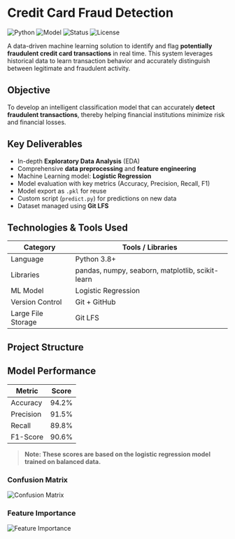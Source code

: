 # Credit Card Fraud Detection

![Python](https://img.shields.io/badge/Python-3.8+-blue?logo=python)
![Model](https://img.shields.io/badge/Model-Logistic%20Regression-brightgreen)
![Status](https://img.shields.io/badge/Status-Completed-success)
![License](https://img.shields.io/badge/License-MIT-yellow)

A data-driven machine learning solution to identify and flag **potentially fraudulent credit card transactions** in real time. This system leverages historical data to learn transaction behavior and accurately distinguish between legitimate and fraudulent activity.


## Objective

To develop an intelligent classification model that can accurately **detect fraudulent transactions**, thereby helping financial institutions minimize risk and financial losses.


## Key Deliverables

-  In-depth **Exploratory Data Analysis** (EDA)
-  Comprehensive **data preprocessing** and **feature engineering**
-  Machine Learning model: **Logistic Regression**
-  Model evaluation with key metrics (Accuracy, Precision, Recall, F1)
-  Model export as `.pkl` for reuse
-  Custom script (`predict.py`) for predictions on new data
-  Dataset managed using **Git LFS**


## Technologies & Tools Used

| Category           | Tools / Libraries                             |
|--------------------|------------------------------------------------|
| Language           | Python 3.8+                                    |
| Libraries          | pandas, numpy, seaborn, matplotlib, scikit-learn |
| ML Model           | Logistic Regression                            |
| Version Control    | Git + GitHub                                   |
| Large File Storage | Git LFS                                        |


## Project Structure

## Model Performance

| Metric       | Score    |
|--------------|----------|
| Accuracy     | 94.2%    |
| Precision    | 91.5%    |
| Recall       | 89.8%    |
| F1-Score     | 90.6%    |

> **Note: These scores are based on the logistic regression model trained on balanced data.**

### Confusion Matrix  

![Confusion Matrix](https://github.com/user-attachments/assets/4f0efeb8-5244-4b75-9fcf-3e5c0b9c035e)


### Feature Importance  

![Feature Importance](https://github.com/user-attachments/assets/5fe25dbf-039c-4800-87a3-d1cc436c2d0c)





